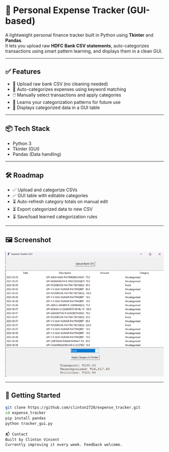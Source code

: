 # 💸 Personal Expense Tracker (GUI-based)

A lightweight personal finance tracker built in Python using **Tkinter** and **Pandas**.  
It lets you upload raw **HDFC Bank CSV statements**, auto-categorizes transactions using smart pattern learning, and displays them in a clean GUI.

---

## ✅ Features

- 🧾 Upload raw bank CSV (no cleaning needed)
- 🧠 Auto-categorizes expenses using keyword matching
- 🖱️ Manually select transactions and apply categories
- 🔁 Learns your categorization patterns for future use
- 🧮 Displays categorized data in a GUI table

---

## 📦 Tech Stack

- Python 3
- Tkinter (GUI)
- Pandas (Data handling)

---

## 🛠️ Roadmap

- ✅ Upload and categorize CSVs
- ✅ GUI table with editable categories
- ⏳ Auto-refresh category totals on manual edit
- ⏳ Export categorized data to new CSV
- ⏳ Save/load learned categorization rules

---

## 🖼️ Screenshot

![Expense Tracker GUI](screenshot.png)


---

## 🚀 Getting Started

```bash
git clone https://github.com/clinton2720/expense_tracker.git
cd expense_tracker
pip install pandas
python tracker_gui.py

📬 Contact
Built by Clinton Vincent
Currently improving it every week. Feedback welcome.
